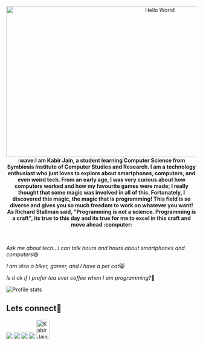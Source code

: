 <p align = "center">
  <img src = "https://media.giphy.com/media/fedryX7dMGMe6lgqDm/source.gif" alt = "Hello World!" border = "0"/ width = 800  height = 400><br>
  <strong>:wave:I am Kabir Jain, a student learning Computer Science from Symbiosis Institute of Computer Studies and Research. I am a technology enthusiast who just loves to explore about smartphones, computers, and even weird tech. From an early age, I was very curious about how computers worked and how my favourite games were made; I really thought that some magic was involved in all of this. Fortunately, I discovered this magic, the magic that is programming! This field is so diverse and gives you so much freedom to work on whatever you want! As Richard Stallman said, "Programming is not a science. Programming is a craft", its true to this day and its true for me to excel in this craft and move ahead :computer:</strong>
</p><br>

*Ask me about tech...I can talk hours and hours about smartphones and computers*:smiley:

*I am also a biker, gamer, and I have a pet cat*:smile_cat:

*Is it ok if I prefer tea over coffee when I am programming?*:eyes:

<img src = "https://github-readme-stats.vercel.app/api?username=kkkkkabir&count_private=true&show_icons=true&theme=shades-of-purple" alt = "Profile stats">

## Lets connect:busts_in_silhouette:

<a href = "https://www.linkedin.com/in/kabir-jain-328116170/"><img src="https://img.icons8.com/cute-clipart/45/000000/linkedin.png"/></a>
<a href = "https://twitter.com/kkkkabirrrr"><img src="https://img.icons8.com/cotton/45/000000/twitter.png"/></a>
<a href = "https://www.instagram.com/kkkkkabir/"><img src="https://img.icons8.com/color/45/000000/instagram-new.png"/></a>
<a href = "https://www.facebook.com/kabir.jain.92/"><img src="https://img.icons8.com/fluent/48/000000/facebook-new.png"/></a>
<a href="https://dev.to/kkkkkabir"><img src="https://d2fltix0v2e0sb.cloudfront.net/dev-badge.svg" alt="Kabir Jain's DEV Profile" height="50" width="35"></a>







